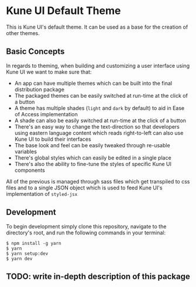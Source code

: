 # Kune UI Default Theme

This is Kune UI's default theme. It can be used as a base for the creation of other themes.

## Basic Concepts

In regards to theming, when building and customizing a user interface using Kune UI we want to make sure that:

- An app can have multiple themes which can be built into the final distribution package
- The packaged themes can be easily switched at run-time at the click of a button
- A theme has multiple shades (`light` and `dark` by default) to aid in Ease of Access implementation
- A shade can also be easily switched at run-time at the click of a button
- There's an easy way to change the text-direction so that developers using eastern language content which reads right-to-left can also use Kune UI to build their interfaces
- The base look and feel can be easily tweaked through re-usable variables
- There's global styles which can easily be edited in a single place
- There's also the ability to fine-tune the styles of specific Kune UI components

All of the previous is managed through sass files which get transpiled to css files and to a single JSON object which is used to feed Kune UI's implementation of `styled-jsx`

## Development

To begin development simply clone this repository, navigate to the directory's root, and run the following commands in your terminal:

```
$ npm install -g yarn
$ yarn
$ yarn setup:dev
$ yarn dev
```

## TODO: write in-depth description of this package
